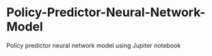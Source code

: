 # Policy-Predictor-Neural-Network-Model
Policy predictor neural network model using Jupiter notebook
